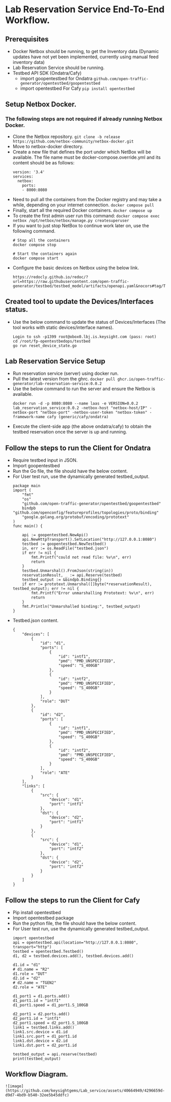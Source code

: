 # Lab Reservation Service End-To-End Workflow.
## Prerequisites
* Docker Netbox should be running, to get the Inventory data (Dynamic updates have not yet been implemented, currently using manual feed inventory data)
* Lab Reservation Service should be running.
* Testbed API SDK (Ondatra/Cafy)
    * import goopentestbed for Ondatra ```github.com/open-traffic-generator/opentestbed/goopentestbed```
    * import opentestbed For Cafy ```pip install opentestbed```

## Setup Netbox Docker.
### The following steps are not required if already running Netbox Docker.
   * Clone the Netbox repository.
       ```git clone -b release https://github.com/netbox-community/netbox-docker.git```
   * Move to netbox-docker directory.
   * Create a new file that defines the port under which NetBox will be available. The file name must be docker-compose.override.yml and its content should be as follows:
       ```
       version: '3.4'
       services:
         netbox:
           ports:
           - 8000:8080
       ```
   * Need to pull all the containers from the Docker registry and may take a while, depending on your internet connection.
       ```docker compose pull```
   * Finally, start all the required Docker containers.
       ```docker compose up```
   * To create the first admin user run this command:
       ```docker compose exec netbox /opt/netbox/netbox/manage.py createsuperuser```
   * If you want to just stop NetBox to continue work later on, use the following command.
       ```
       # Stop all the containers
       docker compose stop
       
       # Start the containers again
       docker compose start
       ```
   * Configure the basic devices on Netbox using the below link.
        ```
        https://redocly.github.io/redoc/?url=https://raw.githubusercontent.com/open-traffic-generator/testbed/testbed_model/artifacts/openapi.yaml&nocors#tag/Testbed
        ```
## Created tool to update the Devices/Interfaces status.
* Use the below command to update the status of Devices/Interfaces (The tool works with static devices/interface names).
     ```
     Login to ssh -p1399 root@obox0.lbj.is.keysight.com (pass: root)
     cd /root/fp-opentestbedops/testbed
     go run reset_device_state.go
     ```
  
## Lab Reservation Service Setup
* Run reservation service (server) using docker run.
* Pull the latest version from the ghrc.
    ```docker pull ghcr.io/open-traffic-generator/lab-reservation-service:0.0.2​```
* Use the below command to run the server and ensure the Netbox is available.
    ```
    docker run -d -p 8080:8080 --name laas -e VERSION=0.0.2 lab_reservation_service:0.0.2 -netbox-host "netbox-host/IP" -netbox-port "netbox-port" -netbox-user-token "netbox-token" -framework-name cafy (generic/cafy/ondatra)
    ```
* Execute the client-side app (the above ondatra/cafy) to obtain the testbed reservation once the server is up and running.

## Follow the steps to run the Client for Ondatra
* Require testbed input in JSON.
* Import goopentestbed
* Run the Go file, the file should have the below content.
* For User test run, use the dynamically generated testbed_output.
    ```
    package main
    import (
    	"fmt"
    	"os"
    	"github.com/open-traffic-generator/opentestbed/goopentestbed"
    	bindpb "github.com/openconfig/featureprofiles/topologies/proto/binding"
    	"google.golang.org/protobuf/encoding/prototext"
    )
    func main() {
    
    	api := goopentestbed.NewApi()
    	api.NewHttpTransport().SetLocation("http://127.0.0.1:8080")
    	testbed := goopentestbed.NewTestbed()	
    	in, err := os.ReadFile("testbed.json")
    	if err != nil {
    		fmt.Printf("could not read file: %v\n", err)
    		return
    	}
    	testbed.Unmarshal().FromJson(string(in))
    	reservationResult, _ := api.Reserve(testbed)
    	testbed_output := &bindpb.Binding{}
    	if err := prototext.Unmarshal([]byte(*reservationResult), testbed_output); err != nil {
    		fmt.Printf("Error unmarshalling Prototext: %v\n", err)
    		return
    	}
    	fmt.Println("Unmarshalled binding:", testbed_output)	
    }
    ```
* Testbed.json content.
    ```
    {
        "devices": [
            {
                "id": "d1",
                "ports": [
                    {
                        "id": "intf1",
                        "pmd": "PMD_UNSPECIFIED",
                        "speed": "S_400GB"
                    },
                    {
                        "id": "intf2",
                        "pmd": "PMD_UNSPECIFIED",
                        "speed": "S_400GB"
                    }
                ],
                "role": "DUT"
            },
            {
                "id": "d2",
                "ports": [
                    {
                        "id": "intf1",
                        "pmd": "PMD_UNSPECIFIED",
                        "speed": "S_400GB"
                    },
                    {
                        "id": "intf2",
                        "pmd": "PMD_UNSPECIFIED",
                        "speed": "S_400GB"
                    }
                ],
                "role": "ATE"
            }
        ],
        "links": [
            {
                "src": {
                    "device": "d1",
                    "port": "intf1"
                },
                "dst": {
                    "device": "d2",
                    "port": "intf1"
                }
            },
            {
                "src": {
                    "device": "d1",
                    "port": "intf2"
                },
                "dst": {
                    "device": "d2",
                    "port": "intf2"
                }
            }            
        ]
    }
    ```
## Follow the steps to run the Client for Cafy
* Pip install opentestbed
* Import opentestbed package
* Run the python file, the file should have the below content.
* For User test run, use the dynamically generated testbed_output.
    ```
    import opentestbed
    api = opentestbed.api(location="http://127.0.0.1:8080", transport="http")    
    testbed = opentestbed.Testbed()
    d1, d2 = testbed.devices.add(), testbed.devices.add()
    
    d1.id = "d1"
    # d1.name = "R2"
    d1.role = "DUT"
    d2.id = "d2"
    # d2.name = "TGEN2"
    d2.role = "ATE"
    
    d1_port1 = d1.ports.add()
    d1_port1.id = "intf1"
    d1_port1.speed = d1_port1.S_100GB
    
    d2_port1 = d2.ports.add()
    d2_port1.id = "intf1"
    d2_port1.speed = d2_port1.S_100GB    
    link1 = testbed.links.add()    
    link1.src.device = d1.id
    link1.src.port = d1_port1.id
    link1.dst.device = d2.id
    link1.dst.port = d2_port1.id
       
    testbed_output = api.reserve(testbed)
    print(testbed_output)
    ```
    
## Workflow Diagram.
    ![image](https://github.com/keysightgems/Lab_service/assets/40664949/4296659d-d9d7-4bd9-b540-32ee5b45ddfc)
